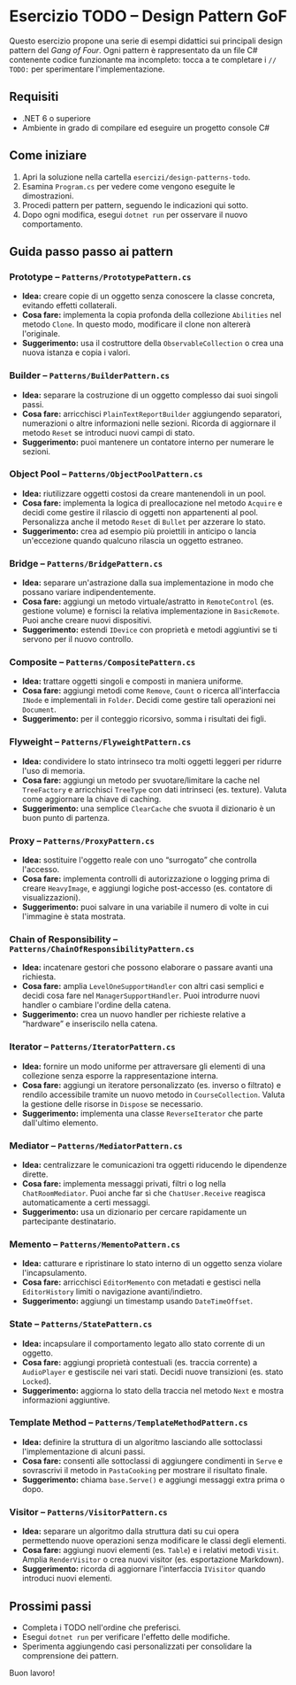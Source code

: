 # Esercizio TODO – Design Pattern GoF

Questo esercizio propone una serie di esempi didattici sui principali design pattern del *Gang of Four*. Ogni pattern è rappresentato da un file C# contenente codice funzionante ma incompleto: tocca a te completare i `// TODO:` per sperimentare l'implementazione.

## Requisiti

- .NET 6 o superiore
- Ambiente in grado di compilare ed eseguire un progetto console C#

## Come iniziare

1. Apri la soluzione nella cartella `esercizi/design-patterns-todo`.
2. Esamina `Program.cs` per vedere come vengono eseguite le dimostrazioni.
3. Procedi pattern per pattern, seguendo le indicazioni qui sotto.
4. Dopo ogni modifica, esegui `dotnet run` per osservare il nuovo comportamento.

## Guida passo passo ai pattern

### Prototype – `Patterns/PrototypePattern.cs`
- **Idea:** creare copie di un oggetto senza conoscere la classe concreta, evitando effetti collaterali.
- **Cosa fare:** implementa la copia profonda della collezione `Abilities` nel metodo `Clone`. In questo modo, modificare il clone non altererà l'originale.
- **Suggerimento:** usa il costruttore della `ObservableCollection` o crea una nuova istanza e copia i valori.

### Builder – `Patterns/BuilderPattern.cs`
- **Idea:** separare la costruzione di un oggetto complesso dai suoi singoli passi.
- **Cosa fare:** arricchisci `PlainTextReportBuilder` aggiungendo separatori, numerazioni o altre informazioni nelle sezioni. Ricorda di aggiornare il metodo `Reset` se introduci nuovi campi di stato.
- **Suggerimento:** puoi mantenere un contatore interno per numerare le sezioni.

### Object Pool – `Patterns/ObjectPoolPattern.cs`
- **Idea:** riutilizzare oggetti costosi da creare mantenendoli in un pool.
- **Cosa fare:** implementa la logica di preallocazione nel metodo `Acquire` e decidi come gestire il rilascio di oggetti non appartenenti al pool. Personalizza anche il metodo `Reset` di `Bullet` per azzerare lo stato.
- **Suggerimento:** crea ad esempio più proiettili in anticipo o lancia un'eccezione quando qualcuno rilascia un oggetto estraneo.

### Bridge – `Patterns/BridgePattern.cs`
- **Idea:** separare un'astrazione dalla sua implementazione in modo che possano variare indipendentemente.
- **Cosa fare:** aggiungi un metodo virtuale/astratto in `RemoteControl` (es. gestione volume) e fornisci la relativa implementazione in `BasicRemote`. Puoi anche creare nuovi dispositivi.
- **Suggerimento:** estendi `IDevice` con proprietà e metodi aggiuntivi se ti servono per il nuovo controllo.

### Composite – `Patterns/CompositePattern.cs`
- **Idea:** trattare oggetti singoli e composti in maniera uniforme.
- **Cosa fare:** aggiungi metodi come `Remove`, `Count` o ricerca all'interfaccia `INode` e implementali in `Folder`. Decidi come gestire tali operazioni nei `Document`.
- **Suggerimento:** per il conteggio ricorsivo, somma i risultati dei figli.

### Flyweight – `Patterns/FlyweightPattern.cs`
- **Idea:** condividere lo stato intrinseco tra molti oggetti leggeri per ridurre l'uso di memoria.
- **Cosa fare:** aggiungi un metodo per svuotare/limitare la cache nel `TreeFactory` e arricchisci `TreeType` con dati intrinseci (es. texture). Valuta come aggiornare la chiave di caching.
- **Suggerimento:** una semplice `ClearCache` che svuota il dizionario è un buon punto di partenza.

### Proxy – `Patterns/ProxyPattern.cs`
- **Idea:** sostituire l'oggetto reale con uno “surrogato” che controlla l'accesso.
- **Cosa fare:** implementa controlli di autorizzazione o logging prima di creare `HeavyImage`, e aggiungi logiche post-accesso (es. contatore di visualizzazioni).
- **Suggerimento:** puoi salvare in una variabile il numero di volte in cui l'immagine è stata mostrata.

### Chain of Responsibility – `Patterns/ChainOfResponsibilityPattern.cs`
- **Idea:** incatenare gestori che possono elaborare o passare avanti una richiesta.
- **Cosa fare:** amplia `LevelOneSupportHandler` con altri casi semplici e decidi cosa fare nel `ManagerSupportHandler`. Puoi introdurre nuovi handler o cambiare l'ordine della catena.
- **Suggerimento:** crea un nuovo handler per richieste relative a “hardware” e inseriscilo nella catena.

### Iterator – `Patterns/IteratorPattern.cs`
- **Idea:** fornire un modo uniforme per attraversare gli elementi di una collezione senza esporre la rappresentazione interna.
- **Cosa fare:** aggiungi un iteratore personalizzato (es. inverso o filtrato) e rendilo accessibile tramite un nuovo metodo in `CourseCollection`. Valuta la gestione delle risorse in `Dispose` se necessario.
- **Suggerimento:** implementa una classe `ReverseIterator` che parte dall'ultimo elemento.

### Mediator – `Patterns/MediatorPattern.cs`
- **Idea:** centralizzare le comunicazioni tra oggetti riducendo le dipendenze dirette.
- **Cosa fare:** implementa messaggi privati, filtri o log nella `ChatRoomMediator`. Puoi anche far sì che `ChatUser.Receive` reagisca automaticamente a certi messaggi.
- **Suggerimento:** usa un dizionario per cercare rapidamente un partecipante destinatario.

### Memento – `Patterns/MementoPattern.cs`
- **Idea:** catturare e ripristinare lo stato interno di un oggetto senza violare l'incapsulamento.
- **Cosa fare:** arricchisci `EditorMemento` con metadati e gestisci nella `EditorHistory` limiti o navigazione avanti/indietro.
- **Suggerimento:** aggiungi un timestamp usando `DateTimeOffset`.

### State – `Patterns/StatePattern.cs`
- **Idea:** incapsulare il comportamento legato allo stato corrente di un oggetto.
- **Cosa fare:** aggiungi proprietà contestuali (es. traccia corrente) a `AudioPlayer` e gestiscile nei vari stati. Decidi nuove transizioni (es. stato `Locked`).
- **Suggerimento:** aggiorna lo stato della traccia nel metodo `Next` e mostra informazioni aggiuntive.

### Template Method – `Patterns/TemplateMethodPattern.cs`
- **Idea:** definire la struttura di un algoritmo lasciando alle sottoclassi l'implementazione di alcuni passi.
- **Cosa fare:** consenti alle sottoclassi di aggiungere condimenti in `Serve` e sovrascrivi il metodo in `PastaCooking` per mostrare il risultato finale.
- **Suggerimento:** chiama `base.Serve()` e aggiungi messaggi extra prima o dopo.

### Visitor – `Patterns/VisitorPattern.cs`
- **Idea:** separare un algoritmo dalla struttura dati su cui opera permettendo nuove operazioni senza modificare le classi degli elementi.
- **Cosa fare:** aggiungi nuovi elementi (es. `Table`) e i relativi metodi `Visit`. Amplia `RenderVisitor` o crea nuovi visitor (es. esportazione Markdown).
- **Suggerimento:** ricorda di aggiornare l'interfaccia `IVisitor` quando introduci nuovi elementi.

## Prossimi passi

- Completa i TODO nell'ordine che preferisci.
- Esegui `dotnet run` per verificare l'effetto delle modifiche.
- Sperimenta aggiungendo casi personalizzati per consolidare la comprensione dei pattern.

Buon lavoro!
